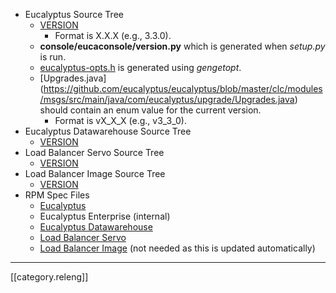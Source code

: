   * Eucalyptus Source Tree
      * [VERSION](https://github.com/eucalyptus/eucalyptus/blob/master/VERSION)
          * Format is X.X.X (e.g., 3.3.0).
      * **console/eucaconsole/version.py** which is generated when _setup.py_ is run.
      * [eucalyptus-opts.h](https://github.com/eucalyptus/eucalyptus/blob/master/clc/modules/bootstrap/src/main/native/eucalyptus-opts.h) is generated using _gengetopt_.
      * [Upgrades.java] (https://github.com/eucalyptus/eucalyptus/blob/master/clc/modules/msgs/src/main/java/com/eucalyptus/upgrade/Upgrades.java) should contain an enum value for the current version.
          * Format is vX_X_X (e.g., v3_3_0).
  * Eucalyptus Datawarehouse Source Tree
      * [VERSION](https://github.com/eucalyptus/bodega/blob/master/VERSION)
  * Load Balancer Servo Source Tree
      * [VERSION](https://github.com/eucalyptus/load-balancer-servo/blob/master/VERSION)
  * Load Balancer Image Source Tree
      * [VERSION](https://github.com/eucalyptus/load-balancer-image/blob/master/VERSION)
  * RPM Spec Files
      * [Eucalyptus](https://github.com/eucalyptus/eucalyptus-rpmspec/blob/master/eucalyptus.spec)
      * Eucalyptus Enterprise (internal)
      * [Eucalyptus Datawarehouse](https://github.com/eucalyptus/bodega-rpmspec/blob/master/bodega.spec)
      * [Load Balancer Servo](https://github.com/eucalyptus/load-balancer-servo/blob/master/load-balancer-servo.spec)
      * [Load Balancer Image](https://github.com/eucalyptus/load-balancer-image/blob/master/eucalyptus-load-balancer-image.spec) (not needed as this is updated automatically)

*****

[[category.releng]]